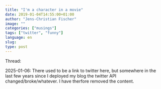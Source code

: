 ```yaml
---
title: "I'm a character in a movie"
date: 2019-01-04T14:55:00+01:00
author: "Jens-Christian Fischer"
image: ""
categories: ["musings"]
tags: ["twitter", "funny"]
language: en
slug:
type: post
---
```

Thread:

2025-01-06: There used to be a link to twitter here, but somewhere in the last few years since I deployed my blog 
the twitter API changed/broke/whatever. I have therfore removed the content.

